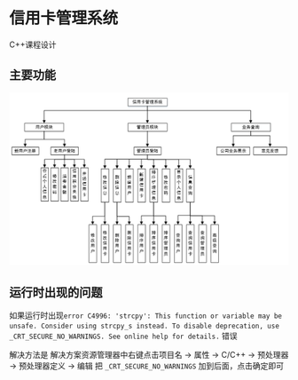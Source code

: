 # 信用卡管理系统

C++课程设计

## 主要功能

![111](https://raw.githubusercontent.com/chasmk/img/main/1111.png)

## 运行时出现的问题
如果运行时出现``` error C4996: 'strcpy': This function or variable may be unsafe. Consider using strcpy_s instead. To disable deprecation, use _CRT_SECURE_NO_WARNINGS. See online help for details. ``` 错误

解决方法是 解决方案资源管理器中右键点击项目名 -> 属性 -> C/C++ -> 预处理器 -> 预处理器定义 -> 编辑  把 `_CRT_SECURE_NO_WARNINGS` 加到后面，点击确定即可
